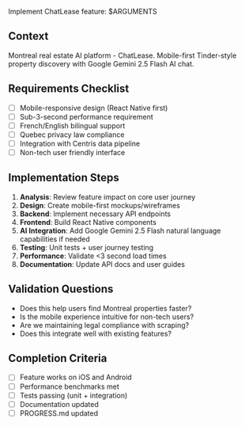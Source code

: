 Implement ChatLease feature: $ARGUMENTS

## Context
Montreal real estate AI platform - ChatLease. Mobile-first Tinder-style property discovery with Google Gemini 2.5 Flash AI chat.

## Requirements Checklist
- [ ] Mobile-responsive design (React Native first)
- [ ] Sub-3-second performance requirement
- [ ] French/English bilingual support
- [ ] Quebec privacy law compliance
- [ ] Integration with Centris data pipeline
- [ ] Non-tech user friendly interface

## Implementation Steps
1. **Analysis**: Review feature impact on core user journey
2. **Design**: Create mobile-first mockups/wireframes
3. **Backend**: Implement necessary API endpoints
4. **Frontend**: Build React Native components
5. **AI Integration**: Add Google Gemini 2.5 Flash natural language capabilities if needed
6. **Testing**: Unit tests + user journey testing
7. **Performance**: Validate <3 second load times
8. **Documentation**: Update API docs and user guides

## Validation Questions
- Does this help users find Montreal properties faster?
- Is the mobile experience intuitive for non-tech users?
- Are we maintaining legal compliance with scraping?
- Does this integrate well with existing features?

## Completion Criteria
- [ ] Feature works on iOS and Android
- [ ] Performance benchmarks met
- [ ] Tests passing (unit + integration)
- [ ] Documentation updated
- [ ] PROGRESS.md updated
